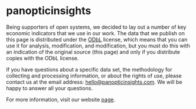 # panopticinsights

Being supporters of open systems, we decided to lay out a number of key economic indicators that we use in our work. The data that we publish on this page is distributed under the [ODbL](https://opendatacommons.org/licenses/odbl/summary/) license, which means that you can use it for analysis, modification, and modification, but you must do this with an indication of the original source (this page) and only if you distribute copies with the ODbL license.

If you have questions about a specific data set, the methodology for collecting and processing information, or about the rights of use, please contact us at the email address: hello@panopticinsights.com. We will be happy to answer all your questions.

For more information, visit our website [page](https://panopticinsights.com/opendata/).
